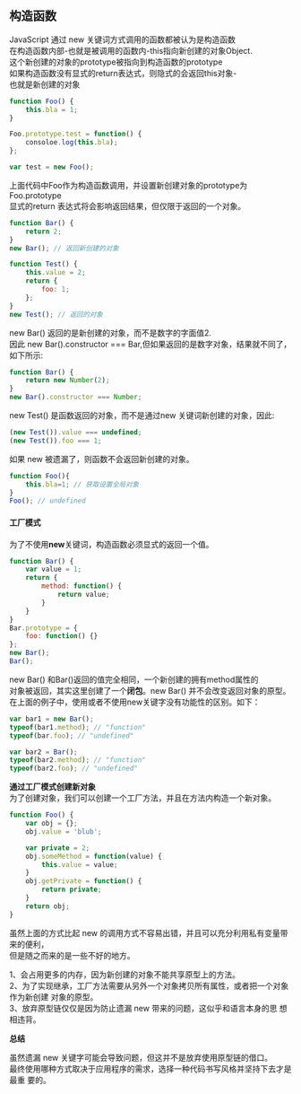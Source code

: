 ## 构造函数
JavaScript 通过 new 关键词方式调用的函数都被认为是构造函数<br>
在构造函数内部-也就是被调用的函数内-this指向新创建的对象Object.<br>
这个新创建的对象的prototype被指向到构造函数的prototype<br>
如果构造函数没有显式的return表达式，则隐式的会返回this对象-<br>
也就是新创建的对象<br>
```javascript
function Foo() {
    this.bla = 1;
}

Foo.prototype.test = function() {
    consoloe.log(this.bla);
};

var test = new Foo();
```
上面代码中Foo作为构造函数调用，并设置新创建对象的prototype为Foo.prototype<br>
显式的return 表达式将会影响返回结果，但仅限于返回的一个对象。<br>
```javascript
function Bar() {
    return 2;
}
new Bar(); // 返回新创建的对象

function Test() {
    this.value = 2;
    return {
        foo: 1;
    };
}
new Test(); // 返回的对象
```
new Bar() 返回的是新创建的对象，而不是数字的字面值2.<br>
因此 new Bar().constructor === Bar,但如果返回的是数字对象，结果就不同了，<br>
如下所示:
```javascript
function Bar() {
    return new Number(2);
}
new Bar().constructor === Number;
```
new Test() 是函数返回的对象，而不是通过new 关键词新创建的对象，因此:<br>
```javascript
(new Test()).value === undefined;
(new Test()).foo === 1;
```
如果 new 被遗漏了，则函数不会返回新创建的对象。
```javascript
function Foo(){
	this.bla=1; // 获取设置全局对象
}
Foo(); // undefined
```

#### 工厂模式
为了不使用**new**关键词，构造函数必须显式的返回一个值。
```javascript
function Bar() {
    var value = 1;
    return {
        method: function() {
            return value;
        }
    }
}
Bar.prototype = {
    foo: function() {}
};
new Bar();
Bar();
```

new Bar() 和Bar()返回的值完全相同，一个新创建的拥有method属性的<br>
对象被返回，其实这里创建了一个**闭包**。new Bar() 并不会改变返回对象的原型。<br>
在上面的例子中，使用或者不使用new关键字没有功能性的区别。如下：<br>
```javascript
var bar1 = new Bar(); 
typeof(bar1.method); // "function"
typeof(bar.foo); // "undefined"

var bar2 = Bar();
typeof(bar2.method); // "function"
typeof(bar2.foo); // "undefined"
```
**通过工厂模式创建新对象**<br>
为了创建对象，我们可以创建一个工厂方法，并且在方法内构造一个新对象。<br>
```javascript
function Foo() {
    var obj = {};
    obj.value = 'blub';

    var private = 2;
    obj.someMethod = function(value) {
        this.value = value;
    }
    obj.getPrivate = function() {
        return private;
    }
    return obj;
}
```
虽然上面的方式比起 new 的调用方式不容易出错，并且可以充分利用私有变量带来的便利， <br>但是随之而来的是一些不好的地方。<br>

1、会占用更多的内存，因为新创建的对象不能共享原型上的方法。<br>
2、为了实现继承，工厂方法需要从另外一个对象拷贝所有属性，或者把一个对象作为新创建
对象的原型。<br>
3、放弃原型链仅仅是因为防止遗漏 new 带来的问题，这似乎和语言本身的思
想相违背。<br>

**总结**

虽然遗漏 new 关键字可能会导致问题，但这并不是放弃使用原型链的借口。 <br>最终使用哪种方式取决于应用程序的需求，选择一种代码书写风格并坚持下去才是最重
要的。